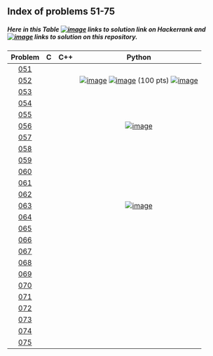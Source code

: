 ## Index of problems 51-75

##### Here in this Table [![image](../img/HR.png)](#) links to solution link on Hackerrank and [![image](../img/GH.png)](#) links to solution on this repository.

| Problem | C | C++ | Python |
| :-----: | :-----: | :-----: | :-----: |
| [051](https://www.hackerrank.com/contests/projecteuler/challenges/euler051) | | | |
| [052](https://www.hackerrank.com/contests/projecteuler/challenges/euler052) | | | [![image](../img/GH.png)](../51-75/052.py)  [![image](../img/HR.png)](https://www.hackerrank.com/contests/projecteuler/challenges/euler052/submissions/code/1300608519) (100 pts) [![image](../img/AC.png)](#) |
| [053](https://www.hackerrank.com/contests/projecteuler/challenges/euler053) | | | |
| [054](https://www.hackerrank.com/contests/projecteuler/challenges/euler054) | | | |
| [055](https://www.hackerrank.com/contests/projecteuler/challenges/euler055) | | | |
| [056](https://www.hackerrank.com/contests/projecteuler/challenges/euler056) | | | [![image](../img/HR.png)](https://www.hackerrank.com/contests/projecteuler/challenges/euler056/submissions/code/1303623586)
| [057](https://www.hackerrank.com/contests/projecteuler/challenges/euler057) | | | |
| [058](https://www.hackerrank.com/contests/projecteuler/challenges/euler058) | | | |
| [059](https://www.hackerrank.com/contests/projecteuler/challenges/euler059) | | | |
| [060](https://www.hackerrank.com/contests/projecteuler/challenges/euler060) | | | |
| [061](https://www.hackerrank.com/contests/projecteuler/challenges/euler061) | | | |
| [062](https://www.hackerrank.com/contests/projecteuler/challenges/euler062) | | | |
| [063](https://www.hackerrank.com/contests/projecteuler/challenges/euler063) | | | [![image](../img/HR.png)](https://www.hackerrank.com/contests/projecteuler/challenges/euler063/submissions/code/1303591562)
| [064](https://www.hackerrank.com/contests/projecteuler/challenges/euler064) | | | |
| [065](https://www.hackerrank.com/contests/projecteuler/challenges/euler065) | | | |
| [066](https://www.hackerrank.com/contests/projecteuler/challenges/euler066) | | | |
| [067](https://www.hackerrank.com/contests/projecteuler/challenges/euler067) | | | |
| [068](https://www.hackerrank.com/contests/projecteuler/challenges/euler068) | | | |
| [069](https://www.hackerrank.com/contests/projecteuler/challenges/euler069) | | | |
| [070](https://www.hackerrank.com/contests/projecteuler/challenges/euler070) | | | |
| [071](https://www.hackerrank.com/contests/projecteuler/challenges/euler071) | | | |
| [072](https://www.hackerrank.com/contests/projecteuler/challenges/euler072) | | | |
| [073](https://www.hackerrank.com/contests/projecteuler/challenges/euler073) | | | |
| [074](https://www.hackerrank.com/contests/projecteuler/challenges/euler074) | | | |
| [075](https://www.hackerrank.com/contests/projecteuler/challenges/euler075) | | | |
